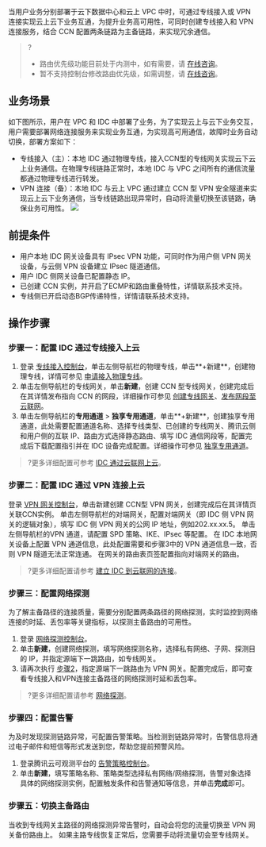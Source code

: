 当用户业务分别部署于云下数据中心和云上 VPC 中时，可通过专线接入或 VPN 连接实现云上云下业务互通，为提升业务高可用性，可同时创建专线接入和 VPN 连接服务，结合 CCN 配置两条链路为主备链路，来实现冗余通信。
>?
>- 路由优先级功能目前处于内测中，如有需要，请 [在线咨询](https://cloud.tencent.com/online-service?from=sales&source=PRESALE)。
>- 暂不支持控制台修改路由优先级，如需调整，请 [在线咨询](https://cloud.tencent.com/online-service?from=sales&source=PRESALE)。
>


## 业务场景
如下图所示，用户在 VPC 和 IDC 中部署了业务，为了实现云上与云下业务交互，用户需要部署网络连接服务来实现业务互通，为实现高可用通信，故障时业务自动切换，部署方案如下：
- 专线接入（主）：本地 IDC 通过物理专线，接入CCN型的专线网关实现云下云上业务通信。在物理专线链路正常时，本地 IDC 与 VPC 之间所有的通信流量都通过物理专线进行转发。
- VPN 连接（备）：本地 IDC 与云上 VPC 通过建立 CCN 型 VPN 安全隧道来实现云上云下业务通信，当专线链路出现异常时，自动将流量切换至该链路，确保业务可用性。
![](https://qcloudimg.tencent-cloud.cn/raw/8b6951724b8a924655fbdd72799320c1.png)

## 前提条件
- 用户本地 IDC 网关设备具有 IPsec VPN 功能，可同时作为用户侧 VPN 网关设备，与云侧 VPN 设备建立 IPsec 隧道通信。
- 用户 IDC 侧网关设备已配置静态 IP。
- 已创建 CCN 实例，并开启了ECMP和路由重叠特性，详情联系技术支持。
- 专线侧已开启动态BGP传递特性，详情请联系技术支持。

## 操作步骤
### 步骤一：配置 IDC 通过专线接入上云
1. 登录 [专线接入控制台](https://console.cloud.tencent.com/dc/dc)，单击左侧导航栏的物理专线，单击**+新建**，创建物理专线，详情可参见 [申请接入物理专线](https://cloud.tencent.com/document/product/216/48586)。
2. 单击左侧导航栏的专线网关，单击**新建**，创建 CCN 型专线网关，创建完成后在其详情发布指向 CCN 的网段，详细操作可参见 [创建专线网关](https://cloud.tencent.com/document/product/216/19256)、[发布网段至云联网](https://cloud.tencent.com/document/product/216/50956)。
3. 单击左侧导航栏的**专用通道** > **独享专用通道**，单击**+新建**，创建独享专用通道，此处需要配置通道名称、选择专线类型、已创建的专线网关、腾讯云侧和用户侧的互联 IP、路由方式选择静态路由、填写 IDC 通信网段等，配置完成后下载配置指引并在 IDC 设备完成配置。详细操作可参见 [独享专用通道](https://cloud.tencent.com/document/product/216/74769)。
>?更多详细配置可参考 [IDC 通过云联网上云](https://cloud.tencent.com/document/product/216/31638)。
>


### 步骤二：配置 IDC 通过 VPN 连接上云
登录 [VPN 网关控制台](https://console.cloud.tencent.com/vpc/vpnGw?rid=1)，单击新建创建 CCN型 VPN 网关，创建完成后在其详情页关联CCN实例。
单击左侧导航栏的对端网关，配置对端网关（即 IDC 侧 VPN 网关的逻辑对象），填写 IDC 侧 VPN 网关的公网 IP 地址，例如202.xx.xx.5。
单击左侧导航栏的VPN 通道，请配置 SPD 策略、IKE、IPsec 等配置。
在 IDC 本地网关设备上配置 VPN 通道信息，此处配置需要和步骤3中的 VPN 通道信息一致，否则 VPN 隧道无法正常连通。
在网关的路由表页签配置指向对端网关的路由。
>?更多详细配置请参考 [建立 IDC 到云联网的连接](https://cloud.tencent.com/document/product/554/44267)。
>



### 步骤三：配置网络探测
为了解主备路径的连接质量，需要分别配置两条路径的网络探测，实时监控到网络连接的时延、丢包率等关键指标，以探测主备路由的可用性。

1. 登录 [网络探测控制台](https://console.cloud.tencent.com/vpc/detection?rid=1)。
2. 单击**新建**，创建网络探测，填写网络探测名称，选择私有网络、子网、探测目的 IP，并指定源端下一跳路由，如专线网关。
3. 请再次执行 [步骤2](https://cloud.tencent.com/document/product/554/79702#step2)，指定源端下一跳路由为 VPN 网关。配置完成后，即可查看专线接入和VPN连接主备路径的网络探测时延和丢包率。
>?更多详细配置请参考 [网络探测](https://cloud.tencent.com/document/product/215/20091)。
>


### 步骤四：配置告警
为及时发现探测链路异常，可配置告警策略。当检测到链路异常时，告警信息将通过电子邮件和短信等形式发送到您，帮助您提前预警风险。

1. 登录腾讯云可观测平台的 [告警策略控制台](https://console.cloud.tencent.com/monitor/alarm2/policy)。
2. 单击**新建**，填写策略名称、策略类型选择私有网络/网络探测，告警对象选择具体的网络探测实例，配置触发条件和告警通知等信息，并单击**完成**即可。

### 步骤五：切换主备路由
当收到专线网关主路径的网络探测异常告警时，自动会将您的流量切换至 VPN 网关备份路由上。
如果主路专线恢复正常后，您需要手动将流量切会至专线网关。
